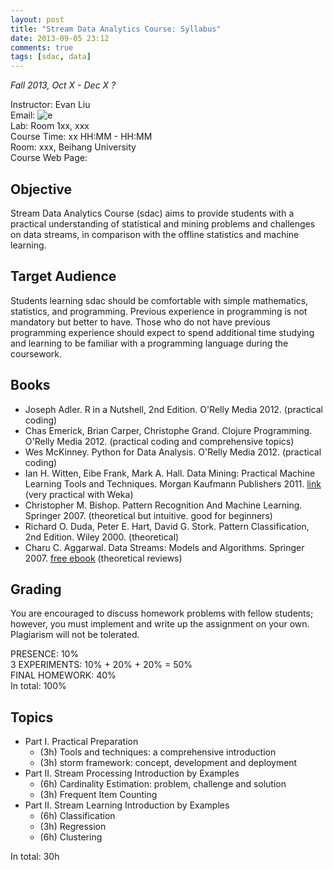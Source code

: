 ```yaml
---
layout: post
title: "Stream Data Analytics Course: Syllabus"
date: 2013-09-05 23:12
comments: true
tags: [sdac, data]
---
```


_Fall 2013, Oct X - Dec X ?_

Instructor: Evan Liu  
Email: ![e]({{root_url}}/images/myemail.gif)   
Lab: Room 1xx, xxx  
Course Time: xx HH:MM - HH:MM  
Room: xxx, Beihang University  
Course Web Page:   

## Objective

Stream Data Analytics Course (sdac) aims to provide students with a practical understanding of statistical and mining problems and challenges on data streams, in comparison with the offline statistics and machine learning.

## Target Audience
Students learning sdac should be comfortable with simple mathematics, statistics, and programming. Previous experience in programming is not mandatory but better to have. Those who do not have previous programming experience should expect to spend additional time studying and learning to be familiar with a programming language during the coursework.

<!-- more -->

## Books
* Joseph Adler. R in a Nutshell, 2nd Edition. O'Relly Media 2012. (practical coding)
* Chas Emerick, Brian Carper, Christophe Grand. Clojure Programming. O'Relly Media 2012. (practical coding and comprehensive topics)
* Wes McKinney. Python for Data Analysis. O'Relly Media 2012. (practical coding)
* Ian H. Witten, Eibe Frank, Mark A. Hall. Data Mining: Practical Machine Learning Tools and Techniques. Morgan Kaufmann Publishers 2011. [link](http://www.cs.waikato.ac.nz/ml/weka/book.html) (very practical with Weka)
* Christopher M. Bishop. Pattern Recognition And Machine Learning. Springer 2007. (theoretical but intuitive. good for beginners)
* Richard O. Duda, Peter E. Hart, David G. Stork. Pattern Classification, 2nd Edition. Wiley 2000. (theoretical)
* Charu C. Aggarwal. Data Streams: Models and Algorithms. Springer 2007. [free ebook](http://www.charuaggarwal.net/streambook.pdf) (theoretical reviews)

## Grading
You are encouraged to discuss homework problems with fellow students; however, you must implement and write up the assignment on your own. Plagiarism will not be tolerated.

PRESENCE: 10%  
3 EXPERIMENTS: 10% + 20% + 20% = 50%  
FINAL HOMEWORK: 40%  
In total: 100%

## Topics
* Part I. Practical Preparation
  * (3h) Tools and techniques: a comprehensive introduction
  * (3h) storm framework: concept, development and deployment
* Part II. Stream Processing Introduction by Examples
  * (6h) Cardinality Estimation: problem, challenge and solution
  * (3h) Frequent Item Counting
* Part II. Stream Learning Introduction by Examples
  * (6h) Classification
  * (3h) Regression
  * (6h) Clustering

In total: 30h
